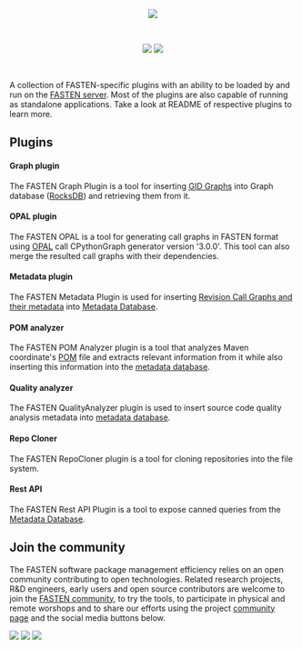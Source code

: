 <p align="center">
    <img src="https://user-images.githubusercontent.com/45048351/89231067-3ddbc580-d5ed-11ea-9639-2838059dda2c.jpg">
</p>
<br/>
<p align="center">
    <a href="https://github.com/fasten-project/fasten/actions" alt="GitHub Workflow Status">
        <img src="https://img.shields.io/github/workflow/status/fasten-project/fasten/Java%20CI?logo=GitHub%20Actions&logoColor=white&style=for-the-badge" /></a>
    <!-- Here should be a link to Maven repo and version should be pulled from there. -->
    <a href="https://github.com/fasten-project/fasten/" alt="GitHub Workflow Status">
                <img src="https://img.shields.io/maven-central/v/fasten/core?label=version&logo=Apache%20Maven&style=for-the-badge" /></a>
</p>
<br/>

A collection of FASTEN-specific plugins with an ability to be loaded by and run on the [FASTEN server](https://github.com/fasten-project/fasten/tree/master/server). Most of the plugins are also capable of running as standalone applications. Take a look at README of respective plugins to learn more.

## Plugins

#### Graph plugin
The FASTEN Graph Plugin is a tool for inserting [GID Graphs](https://github.com/fasten-project/fasten/wiki/GID-Graph-format) into Graph database ([RocksDB](https://rocksdb.org/)) and retrieving them from it.

#### OPAL plugin
The FASTEN OPAL is a tool for generating call graphs in FASTEN format using [OPAL](https://www.opal-project.de/) call CPythonGraph generator version '3.0.0'. This tool can also merge the resulted call graphs with their dependencies.

#### Metadata plugin
The FASTEN Metadata Plugin is used for inserting [Revision Call Graphs and their metadata](https://github.com/fasten-project/fasten/wiki/Revision-Call-Graph-format) into [Metadata Database](https://github.com/fasten-project/fasten/wiki/Metadata-Database-Schema).

#### POM analyzer
The FASTEN POM Analyzer plugin is a tool that analyzes Maven coordinate's [POM](https://maven.apache.org/ref/3.6.3/maven-model/maven.html) file and extracts relevant information from it while also inserting this information into the [metadata database](https://github.com/fasten-project/fasten/wiki/Metadata-Database-Schema).

#### Quality analyzer
The FASTEN QualityAnalyzer plugin is used to insert source code quality analysis metadata into [metadata database](https://github.com/fasten-project/fasten/wiki/Metadata-Database-Schema).

#### Repo Cloner
The FASTEN RepoCloner plugin is a tool for cloning repositories into the file system.

#### Rest API
The FASTEN Rest API Plugin is a tool to expose canned queries from the [Metadata Database](https://github.com/fasten-project/fasten/wiki/Metadata-Database-Schema).
<!-- It can be used both as a standalone tool and as a part of FASTEN server. -->

## Join the community

The FASTEN software package management efficiency relies on an open community contributing to open technologies. Related research projects, R&D engineers, early users and open source contributors are welcome to join the [FASTEN community](https://www.fasten-project.eu/view/Main/Community), to try the tools, to participate in physical and remote worshops and to share our efforts using the project [community page](https://www.fasten-project.eu/view/Main/Community) and the social media buttons below.  
<p>
    <a href="http://www.twitter.com/FastenProject" alt="Fasten Twitter">
        <img src="https://img.shields.io/badge/%20-Twitter-%231DA1F2?logo=Twitter&style=for-the-badge&logoColor=white" /></a>
    <a href="http://www.slideshare.net/FastenProject" alt="GitHub Workflow Status">
                <img src="https://img.shields.io/badge/%20-SlideShare-%230077B5?logo=slideshare&style=for-the-badge&logoColor=white" /></a>
    <a href="http://www.linkedin.com/groups?gid=12172959" alt="Gitter">
            <img src="https://img.shields.io/badge/%20-LinkedIn-%232867B2?logo=linkedin&style=for-the-badge&logoColor=white" /></a>
</p>
